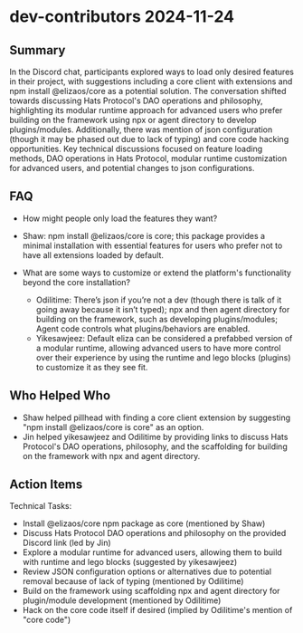 # dev-contributors 2024-11-24

## Summary

In the Discord chat, participants explored ways to load only desired features in their project, with suggestions including a core client with extensions and npm install @elizaos/core as a potential solution. The conversation shifted towards discussing Hats Protocol's DAO operations and philosophy, highlighting its modular runtime approach for advanced users who prefer building on the framework using npx or agent directory to develop plugins/modules. Additionally, there was mention of json configuration (though it may be phased out due to lack of typing) and core code hacking opportunities. Key technical discussions focused on feature loading methods, DAO operations in Hats Protocol, modular runtime customization for advanced users, and potential changes to json configurations.

## FAQ

- How might people only load the features they want?
- Shaw: npm install @elizaos/core is core; this package provides a minimal installation with essential features for users who prefer not to have all extensions loaded by default.

- What are some ways to customize or extend the platform's functionality beyond the core installation?
    - Odilitime: There’s json if you’re not a dev (though there is talk of it going away because it isn’t typed); npx and then agent directory for building on the framework, such as developing plugins/modules; Agent code controls what plugins/behaviors are enabled.
    - Yikesawjeez: Default eliza can be considered a prefabbed version of a modular runtime, allowing advanced users to have more control over their experience by using the runtime and lego blocks (plugins) to customize it as they see fit.

## Who Helped Who

- Shaw helped pillhead with finding a core client extension by suggesting "npm install @elizaos/core is core" as an option.
- Jin helped yikesawjeez and Odilitime by providing links to discuss Hats Protocol's DAO operations, philosophy, and the scaffolding for building on the framework with npx and agent directory.

## Action Items

Technical Tasks:

- Install @elizaos/core npm package as core (mentioned by Shaw)
- Discuss Hats Protocol DAO operations and philosophy on the provided Discord link (led by Jin)
- Explore a modular runtime for advanced users, allowing them to build with runtime and lego blocks (suggested by yikesawjeez)
- Review JSON configuration options or alternatives due to potential removal because of lack of typing (mentioned by Odilitime)
- Build on the framework using scaffolding npx and agent directory for plugin/module development (mentioned by Odilitime)
- Hack on the core code itself if desired (implied by Odilitime's mention of "core code")
